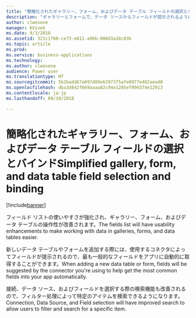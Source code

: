 ```yaml
---
title: "簡略化されたギャラリー、フォーム、およびデータ テーブル フィールドの選択とバインド"
description: "ギャラリーとフォームで、データ ソースからフィールドが提示されるようになるほか、検索とフィルター処理も改善されます。"
author: clwesene
manager: KVivek
ms.date: 9/3/2018
ms.assetid: 321c1f60-ce73-e811-a96b-000d3a18c83b
ms.topic: article
ms.prod: 
ms.service: business-applications
ms.technology: 
ms.author: clwesene
audience: Power user
ms.translationtype: HT
ms.sourcegitcommit: 5b2badd67a697d89e63973f5afe0977e402aead0
ms.openlocfilehash: dba3d842f669aaaa82c94e1205ef996374e12913
ms.contentlocale: ja-jp
ms.lasthandoff: 09/10/2018

---
```

# <a name="simplified-gallery-form-and-data-table-field-selection-and-binding"></a><span data-ttu-id="9e908-103">簡略化されたギャラリー、フォーム、およびデータ テーブル フィールドの選択とバインド</span><span class="sxs-lookup"><span data-stu-id="9e908-103">Simplified gallery, form, and data table field selection and binding</span></span>


[!include[banner](../../includes/banner.md)]

<span data-ttu-id="9e908-104">フィールド リストの使いやすさが強化され、ギャラリー、フォーム、およびデータ テーブルの操作性が改善されます。</span><span class="sxs-lookup"><span data-stu-id="9e908-104">The fields list will have usability enhancements to make working with data in galleries, forms, and data tables easier.</span></span> 

<span data-ttu-id="9e908-105">新しいデータ テーブルやフォームを追加する際には、使用するコネクタによってフィールドが提示されるので、最も一般的なフィールドをアプリに自動的に取得することができます。</span><span class="sxs-lookup"><span data-stu-id="9e908-105">When adding a new data table or form, fields will be suggested by the connector you're using to help get the most common fields into your app automatically.</span></span>

<span data-ttu-id="9e908-106">接続、データ ソース、およびフィールドを選択する際の検索機能も改善されるので、フィルター処理によって特定のアイテムを検索できるようになります。</span><span class="sxs-lookup"><span data-stu-id="9e908-106">Connection, Data Source, and Field selection will have improved search to allow users to filter and search for a specific item.</span></span>


